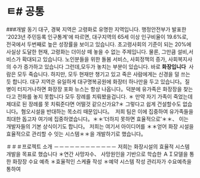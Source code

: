 ㅌ# 공통
========================================================
###개발 동기
대구, 경북 지역은 고령화로 유명한 지역입니다. 행정안전부가 발표한 '2023년 주민등록 인구통계'에 따르면, 대구지역의 65세 이상 인구비율이 19.6%로, 전국에서 두번째로 높은 성장률을 보이고 있습니다. 초고령사회의 기준이 되는 20%에 사실상 도달한 현재, 고령화는 더이상 떼 놓을 수 없는 주제입니다.
물론, 그만큼 설비,서비스가 확대되고 있습니다. 노인분들을 위한 돌봄 서비스, 사회정책의 증가, 사회복지사의 수가 증가하고 있습니다 그런데,모두가 놓치는 부분이 있습니다. 바로 **화장입니다**
&nbsp;사람은 모두 죽습니다. 하지만, 모두 현재만 챙기고 있고 죽은 사람에게는 신경을 덜 쓰는듯 합니다. 대구 지역은 유일하게 대구명복공원에 화장터 하나만을 두고 있습니다。질병이 터지거나하면 화장장 포화 뉴스는 항상 나옵니다。덕분에 유가족은 화장장을 찾는다고 전화를 놓지 못합니다 모두 장례를 치뤄봤을겁니다.
＊ 만약 자기 가족이 죽었는데 제대로 된 장례를 못 치뤄준다면 어떨것 같으신가요?＊
그렇다고 쉽게 건설할수도 없습니다。혐오시설을 반대하는 목소리 때문입니다。
&nbsp;저희 팀은 이에 집중하여 유가족들을 최대한 돕고자 여기에 집중하였습니다。＊＊‘더하지 못하면 효율적으로’＊＊、 이는 개발자들의 기본 상식이기도 합니다。 저희는 여기서 아이디어를 ＊＊얻어 화장 시설을 효율적으로 관리할 수 잇는 시스템＊＊을 개발하기로 했습니다。

＃＃＃프로젝트 소개
－－－－－－－－－－－－
저희는 화장시설의 효율적 시스템 개발을 목표로 했습니다
＊연간 사망자수、 사망원인을 기반으로 학습한 ＡＩ모델을 통한  화장장 수요 예측
＊효율적인 스케쥴 작성
＊예약 시스템 작성
 관리자가 수요예측을 통하여 
